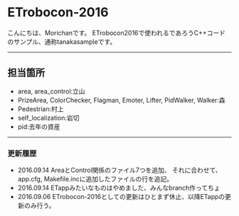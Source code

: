 # ETrobocon-2016

こんにちは、Morichanです。
ETrobocon2016で使われるであろうC++コードのサンプル、通称tanakasampleです。

***
## 担当箇所
* area, area_control:立山
* PrizeArea, ColorChecker, Flagman, Emoter, Lifter, PidWalker, Walker:森
* Pedestrian:村上
* self_localization:岩切
* pid:去年の資産
***
### 更新履歴

* 2016.09.14 AreaとControl関係のファイル7つを追加、
  	     それに合わせて、app.cfg, Makefile.incに追加したファイルの行を追記。
* 2016.09.14 ETappみたいなものはやめました、みんなbranch作ってちょ
* 2016.09.06 ETrobocon-2016としての更新はひとまず休止、以降ETappの更新のみ行う。


